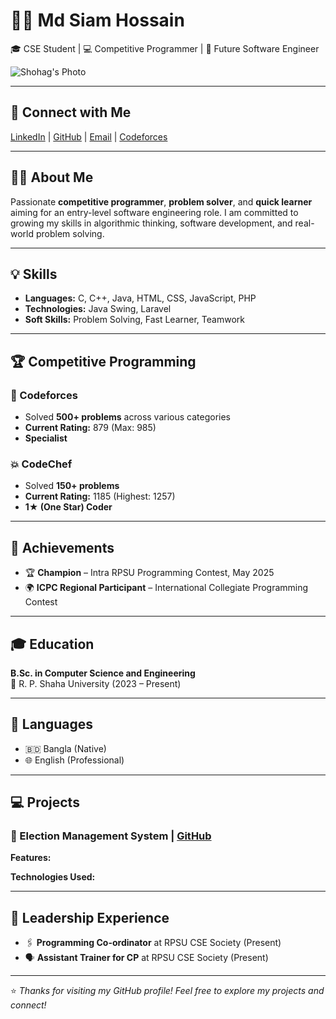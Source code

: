 # 👨‍💻 Md Siam Hossain

🎓 CSE Student | 💻 Competitive Programmer | 🚀 Future Software Engineer

![Shohag's Photo](https://drive.google.com/drive/folders/1wABLuHvWESZV7KPRPdJ-RXOhZfDDXozS) <!-- Replace this with actual photo URL if available -->

---

## 🔗 Connect with Me

[LinkedIn](www.linkedin.com/in/siam-hossain-33305a25b) | [GitHub](https://github.com/hossainsiam133) | [Email](www.cpsiam221@gmail.com) | [Codeforces](https://codeforces.com/profile/Siam84)

---

## 🧑‍💼 About Me

Passionate **competitive programmer**, **problem solver**, and **quick learner** aiming for an entry-level software engineering role. I am committed to growing my skills in algorithmic thinking, software development, and real-world problem solving.

---

## 💡 Skills

- **Languages:** C, C++, Java, HTML, CSS, JavaScript, PHP  
- **Technologies:** Java Swing, Laravel 
- **Soft Skills:** Problem Solving, Fast Learner, Teamwork

---

## 🏆 Competitive Programming

### 🧠 Codeforces  
- Solved **500+ problems** across various categories  
- **Current Rating:** 879 (Max: 985)  
- **Specialist**

### 💥 CodeChef  
- Solved **150+ problems**  
- **Current Rating:** 1185 (Highest: 1257)  
- **1★ (One Star) Coder**

---

## 🥇 Achievements

- 🏆 **Champion** – Intra RPSU Programming Contest, May 2025  
- 🌍 **ICPC Regional Participant** – International Collegiate Programming Contest

---

## 🎓 Education

**B.Sc. in Computer Science and Engineering**  
📍 R. P. Shaha University (2023 – Present)

---

## 🧠 Languages

- 🇧🇩 Bangla (Native)  
- 🌐 English (Professional)

---

## 💻 Projects

### 🔧 Election Management System | [GitHub]()  
**Features:**
<!-- Dynamically generates class routines using recursive and backtracking logic -->
<!-- Considers teacher availability and constraints -->

**Technologies Used:**
<!--| Tool         | Purpose                  |
|--------------|--------------------------|
| JavaFX       | Desktop app development  |
| SceneBuilder | UI design                | -->

---

## 👑 Leadership Experience

- 🖇️ **Programming Co-ordinator** at RPSU CSE Society (Present)  
- 🗣️ **Assistant Trainer for CP** at RPSU CSE Society (Present)

---

⭐ *Thanks for visiting my GitHub profile! Feel free to explore my projects and connect!*
